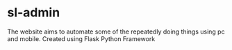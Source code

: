 # sl-admin
The website aims to automate some of the repeatedly doing things using pc and mobile. Created using Flask Python Framework

